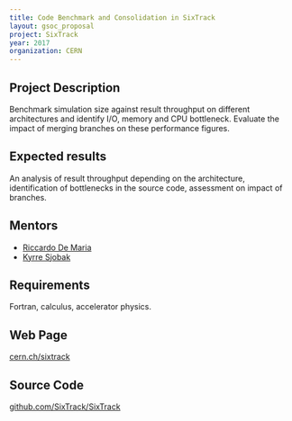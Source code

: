 ```yaml
---
title: Code Benchmark and Consolidation in SixTrack
layout: gsoc_proposal
project: SixTrack
year: 2017
organization: CERN
---
```


## Project Description

Benchmark simulation size against result throughput on different architectures
and identify I/O, memory and CPU bottleneck. Evaluate the impact of merging
branches on these performance figures.

## Expected results

An analysis of result throughput depending on the architecture, identification
of bottlenecks in the source code, assessment on impact of branches.

## Mentors

- [Riccardo De Maria](mailto:Riccardo.De.Maria@cern.ch)
- [Kyrre Sjobak](mailto:kyrre.ness.sjoebaek@cern.ch)

## Requirements

Fortran, calculus, accelerator physics.

## Web Page

[cern.ch/sixtrack](http://cern.ch/sixtrack)

## Source Code

[github.com/SixTrack/SixTrack](http://github.com/SixTrack/SixTrack)
